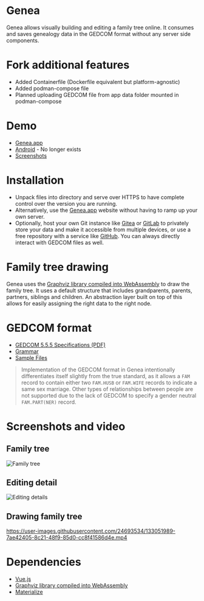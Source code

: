 # Genea

Genea allows visually building and editing a family tree online. It consumes and saves genealogy data in the GEDCOM format without any server side components.

# Fork additional features

* Added Containerfile (Dockerfile equivalent but platform-agnostic)
* Added podman-compose file
* Planned uploading GEDCOM file from app data folder mounted in podman-compose

# Demo

* [Genea.app](https://www.genea.app/)
* [Android](https://play.google.com/store/apps/details?id=com.genea.app) - No longer exists
* [Screenshots](#screenshots-and-video)

# Installation

* Unpack files into directory and serve over HTTPS to have complete control over the version you are running.
* Alternatively, use the [Genea.app](https://www.genea.app/) website without having to ramp up your own server.
* Optionally, host your own Git instance like [Gitea](https://gitea.io/) or [GitLab](https://about.gitlab.com/install/) to privately store your data and make it accessible from multiple devices, or use a free repository with a service like [GitHub](https://github.com/). You can always directly interact with GEDCOM files as well.

# Family tree drawing

Genea uses the [Graphviz library compiled into WebAssembly](https://github.com/hpcc-systems/hpcc-js-wasm/) to draw the family tree. It uses a default structure that includes grandparents, parents, partners, siblings and children. An abstraction layer built on top of this allows for easily assigning the right data to the right node.

# GEDCOM format

* [GEDCOM 5.5.5 Specifications (PDF)](https://www.gedcom.org/specs/GEDCOM555.zip)
* [Grammar](https://www.genealogieonline.nl/GEDCOM-tags/gedcom-5.5-grammar.php)
* [Sample Files](https://www.gedcom.org/samples.html)

> Implementation of the GEDCOM format in Genea intentionally differentiates itself slightly from the true standard, as it allows a `FAM` record to contain either two `FAM.HUSB` or `FAM.WIFE` records to indicate a same sex marriage. Other types of relationships between people are not supported due to the lack of GEDCOM to specify a gender neutral `FAM.PART(NER)` record.

# Screenshots and video

## Family tree
![Family tree](https://user-images.githubusercontent.com/24693534/133051893-f20df54f-bfa6-431b-a82d-4f86fbff30e7.png)

## Editing detail
![Editing details](https://user-images.githubusercontent.com/24693534/133051948-dd85be2d-1ecf-4b83-affb-dbe1b4e8b3eb.png)

## Drawing family tree
https://user-images.githubusercontent.com/24693534/133051989-7ae42405-8c21-48f9-85d0-cc8f41586d4e.mp4

# Dependencies

* [Vue.js](https://vuejs.org/v2/guide/)
* [Graphviz library compiled into WebAssembly](https://github.com/hpcc-systems/hpcc-js-wasm/)
* [Materialize](https://materializecss.com/)
